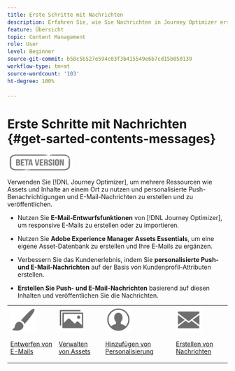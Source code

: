 ```yaml
---
title: Erste Schritte mit Nachrichten
description: Erfahren Sie, wie Sie Nachrichten in Journey Optimizer erstellen
feature: Übersicht
topic: Content Management
role: User
level: Beginner
source-git-commit: b58c5b527e594c03f3b415549e6b7cd15b050139
workflow-type: tm+mt
source-wordcount: '103'
ht-degree: 100%

---
```


# Erste Schritte mit Nachrichten {#get-sarted-contents-messages}

![](assets/do-not-localize/badge.png)

Verwenden Sie [!DNL Journey Optimizer], um mehrere Ressourcen wie Assets und Inhalte an einem Ort zu nutzen und personalisierte Push-Benachrichtigungen und E-Mail-Nachrichten zu erstellen und zu veröffentlichen.

* Nutzen Sie **E-Mail-Entwurfsfunktionen** von [!DNL Journey Optimizer], um responsive E-Mails zu erstellen oder zu importieren.

* Nutzen Sie **Adobe Experience Manager Assets Essentials**, um eine eigene Asset-Datenbank zu erstellen und Ihre E-Mails zu ergänzen.

* Verbessern Sie das Kundenerlebnis, indem Sie **personalisierte Push- und E-Mail-Nachrichten** auf der Basis von Kundenprofil-Attributen erstellen.

* **Erstellen Sie Push- und E-Mail-Nachrichten** basierend auf diesen Inhalten und veröffentlichen Sie die Nachrichten.

<table>
<tr>
<td><img src="assets/do-not-localize/icon_design.svg" width="60px"><p><a href="design-emails.md">Entwerfen von E-Mails</a></p></td>
<td><img src="assets/do-not-localize/icon_assets.svg" width="60px"><p><a href="assets-essentials.md">Verwalten von Assets</a></p></td>
<td><img src="assets/do-not-localize/icon_personalization.svg" width="60px"><p><a href="personalization/personalize.md">Hinzufügen von Personalisierung</a></p></td>
<td><img src="assets/do-not-localize/icon_messages.svg" width="60px"><p><a href="create-message.md">Erstellen von Nachrichten</a></p></td></tr>
</table>

